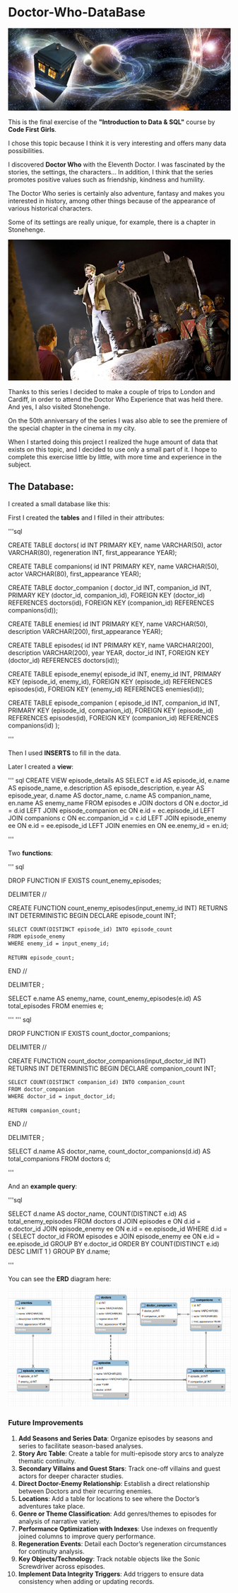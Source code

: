 # Doctor-Who-DataBase

![Tardis flying in the sky](images/tardiscover.jpg "T.ime A.nd R.elative D.imension I.n S.pace")

This is the final exercise of the **"Introduction to Data & SQL"** course by **Code First Girls**.

I chose this topic because I think it is very interesting and offers many data possibilities.

I discovered **Doctor Who** with the Eleventh Doctor.
I was fascinated by the stories, the settings, the characters... In addition, I think that the series promotes positive values ​​such as friendship, kindness and humility.

The Doctor Who series is certainly also adventure, fantasy and makes you interested in history, among other things because of the appearance of various historical characters.

Some of its settings are really unique, for example, there is a chapter in Stonehenge.

![The Eleventh Doctor in Stonehenge in "Pandorica Opens" chapter](images/pandorica.jpg "The Doctor in Stonehenge!")

Thanks to this series I decided to make a couple of trips to London and Cardiff, in order to attend the Doctor Who Experience that was held there.
And yes, I also visited Stonehenge.

On the 50th anniversary of the series I was also able to see the premiere of the special chapter in the cinema in my city.

When I started doing this project I realized the huge amount of data that exists on this topic, and I decided to use only a small part of it.
I hope to complete this exercise little by little, with more time and experience in the subject.



## The Database: 


I created a small database like this:

First I created the **tables** and I filled in their attributes:


'''sql

CREATE TABLE doctors(
	id INT PRIMARY KEY,
	name VARCHAR(50),
	actor VARCHAR(80),
	regeneration INT,
	first_appearance YEAR);

CREATE TABLE companions(
	id INT PRIMARY KEY,
	name VARCHAR(50),
	actor VARCHAR(80),
	first_appearance YEAR);

CREATE TABLE doctor_companion (
    doctor_id INT,
    companion_id INT,
    PRIMARY KEY (doctor_id, companion_id),
    FOREIGN KEY (doctor_id) REFERENCES doctors(id),
    FOREIGN KEY (companion_id) REFERENCES companions(id));

CREATE TABLE enemies(
	id INT PRIMARY KEY,
	name VARCHAR(50),
	description VARCHAR(200),
	first_appearance YEAR);

CREATE TABLE episodes(
	id INT PRIMARY KEY,
	name VARCHAR(200),
	description VARCHAR(200),
    year YEAR,
    doctor_id INT,
    FOREIGN KEY (doctor_id) REFERENCES doctors(id));

CREATE TABLE episode_enemy(
    episode_id INT,
    enemy_id INT,
    PRIMARY KEY (episode_id, enemy_id),
    FOREIGN KEY (episode_id) REFERENCES episodes(id),
    FOREIGN KEY (enemy_id) REFERENCES enemies(id));
    
CREATE TABLE episode_companion (
    episode_id INT,
    companion_id INT,
    PRIMARY KEY (episode_id, companion_id),
    FOREIGN KEY (episode_id) REFERENCES episodes(id),
    FOREIGN KEY (companion_id) REFERENCES companions(id)
);

'''

Then I used **INSERTS** to fill in the data.

Later I created a **view**:

''' sql
CREATE VIEW episode_details AS
SELECT 
    e.id AS episode_id,
    e.name AS episode_name,
    e.description AS episode_description,
    e.year AS episode_year,
    d.name AS doctor_name,
    c.name AS companion_name,
    en.name AS enemy_name
FROM 
    episodes e
JOIN 
    doctors d ON e.doctor_id = d.id
LEFT JOIN 
    episode_companion ec ON e.id = ec.episode_id
LEFT JOIN 
    companions c ON ec.companion_id = c.id
LEFT JOIN 
    episode_enemy ee ON e.id = ee.episode_id
LEFT JOIN 
    enemies en ON ee.enemy_id = en.id;

'''


Two **functions**:

''' sql

DROP FUNCTION IF EXISTS count_enemy_episodes;


DELIMITER //

CREATE FUNCTION count_enemy_episodes(input_enemy_id INT)
RETURNS INT
DETERMINISTIC
BEGIN
    DECLARE episode_count INT;
    
    SELECT COUNT(DISTINCT episode_id) INTO episode_count
    FROM episode_enemy
    WHERE enemy_id = input_enemy_id;

    RETURN episode_count;
END //

DELIMITER ;



SELECT 
    e.name AS enemy_name,
    count_enemy_episodes(e.id) AS total_episodes
FROM 
    enemies e;

'''
''' sql

DROP FUNCTION IF EXISTS count_doctor_companions;

DELIMITER //

CREATE FUNCTION count_doctor_companions(input_doctor_id INT)
RETURNS INT
DETERMINISTIC
BEGIN
    DECLARE companion_count INT;

    SELECT COUNT(DISTINCT companion_id) INTO companion_count
    FROM doctor_companion
    WHERE doctor_id = input_doctor_id;

    RETURN companion_count;
END //

DELIMITER ;


SELECT 
    d.name AS doctor_name,
    count_doctor_companions(d.id) AS total_companions
FROM 
    doctors d;

'''



And an **example query**:

'''sql

SELECT 
    d.name AS doctor_name,
    COUNT(DISTINCT e.id) AS total_enemy_episodes
FROM 
    doctors d
JOIN 
    episodes e ON d.id = e.doctor_id
JOIN 
    episode_enemy ee ON e.id = ee.episode_id
WHERE 
    d.id = (
        SELECT doctor_id
        FROM episodes e
        JOIN episode_enemy ee ON e.id = ee.episode_id
        GROUP BY e.doctor_id
        ORDER BY COUNT(DISTINCT e.id) DESC
        LIMIT 1
    )
GROUP BY d.name;

'''

You can see the **ERD** diagram here:

![ERD diagram](ERDDoctor-Who.jpg "Erd Diagram of the Doctor Who Database")


### Future Improvements

1. **Add Seasons and Series Data**: Organize episodes by seasons and series to facilitate season-based analyses.
2. **Story Arc Table**: Create a table for multi-episode story arcs to analyze thematic continuity.
3. **Secondary Villains and Guest Stars**: Track one-off villains and guest actors for deeper character studies.
4. **Direct Doctor-Enemy Relationship**: Establish a direct relationship between Doctors and their recurring enemies.
5. **Locations**: Add a table for locations to see where the Doctor’s adventures take place.
6. **Genre or Theme Classification**: Add genres/themes to episodes for analysis of narrative variety.
7. **Performance Optimization with Indexes**: Use indexes on frequently joined columns to improve query performance.
8. **Regeneration Events**: Detail each Doctor’s regeneration circumstances for continuity analysis.
9. **Key Objects/Technology**: Track notable objects like the Sonic Screwdriver across episodes.
10. **Implement Data Integrity Triggers**: Add triggers to ensure data consistency when adding or updating records.